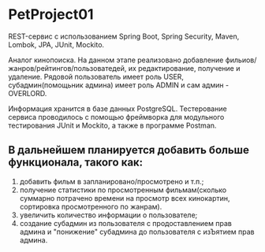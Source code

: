 # PetProject01

REST-сервис с использованием Spring Boot, Spring Security, Maven, Lombok, JPA, JUnit, Mockito.

Аналог кинопоиска. На данном этапе реализовано добавление фильиов/жанров/рейтингов/пользоватедей, их редактирование, получение и удаление.
Рядовой пользователь имеет роль USER, субадмин(помощьник админа) имеет роль ADMIN и сам админ - OVERLORD.

Информация хранится в базе данных PostgreSQL.
Тестерование сервиса проводилось с помощью фреймворка для модульного тестирования JUnit и Mockito, а также в программе Postman.

## В дальнейшем планируется добавить больше функционала, такого как:
1) добавить фильм в запланировано/просмотрено и т.п.;
2) получение статистики по просмотренным фильмам(сколько суммарно потрачено времени на просмотр всех кинокартин, сортировка просмотренного по жанрам).
3) увеличить количество информации о пользователе;
4) создание субадмин из пользователя с продоставлением прав админа и "понижение" субадмина до пользователя с изЪятием прав админа.
